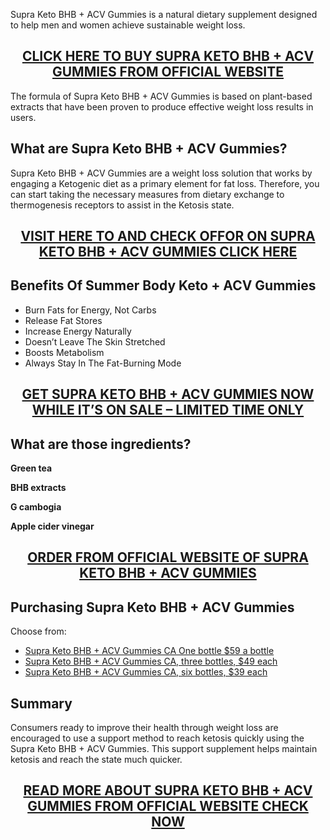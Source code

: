 <p>Supra Keto BHB + ACV Gummies is a natural dietary supplement designed to help men and women achieve sustainable weight loss.</p>
<h2 style="text-align: center;"><a href="https://sale365day.com/get-supra-keto-gummies">CLICK HERE TO BUY SUPRA KETO BHB + ACV GUMMIES FROM OFFICIAL WEBSITE</a></h2>
<p>The formula of Supra Keto BHB + ACV Gummies is based on plant-based extracts that have been proven to produce effective weight loss results in users.</p>
<h2 style="text-align: left;">What are Supra Keto BHB + ACV Gummies?</h2>
<p style="text-align: left;">Supra Keto BHB + ACV Gummies are a weight loss solution that works by engaging a Ketogenic diet as a primary element for fat loss. Therefore, you can start taking the necessary measures from dietary exchange to thermogenesis receptors to assist in the Ketosis state.</p>
<h2 style="text-align: center;"><a href="https://sale365day.com/get-supra-keto-gummies">VISIT HERE TO AND CHECK OFFOR ON SUPRA KETO BHB + ACV GUMMIES CLICK HERE</a></h2>
<h2 style="text-align: left;">Benefits Of Summer Body Keto + ACV Gummies</h2>
<ul style="text-align: left;">
<li>Burn Fats for Energy, Not Carbs</li>
<li>Release Fat Stores</li>
<li>Increase Energy Naturally</li>
<li>Doesn&rsquo;t Leave The Skin Stretched</li>
<li>Boosts Metabolism</li>
<li>Always Stay In The Fat-Burning Mode</li>
</ul>
<h2 style="text-align: center;"><a href="https://sale365day.com/get-supra-keto-gummies">GET SUPRA KETO BHB + ACV GUMMIES NOW WHILE IT&rsquo;S ON SALE &ndash; LIMITED TIME ONLY</a></h2>
<h2 style="text-align: left;">What are those ingredients?</h2>
<p style="text-align: left;"><strong>Green tea</strong></p>
<p><strong>BHB extracts</strong></p>
<p><strong>G cambogia</strong></p>
<p><strong>Apple cider vinegar</strong></p>
<h2 style="text-align: center;"><a href="https://sale365day.com/get-supra-keto-gummies">ORDER FROM OFFICIAL WEBSITE OF SUPRA KETO BHB + ACV GUMMIES</a></h2>
<h2 style="text-align: left;">Purchasing Supra Keto BHB + ACV Gummies</h2>
<p style="text-align: left;">Choose from:</p>
<ul style="text-align: left;">
<li><a href="https://sale365day.com/get-supra-keto-gummies">Supra Keto BHB + ACV Gummies CA One bottle $59 a bottle</a></li>
<li><a href="https://sale365day.com/get-supra-keto-gummies">Supra Keto BHB + ACV Gummies CA, three bottles, $49 each</a></li>
<li><a href="https://sale365day.com/get-supra-keto-gummies">Supra Keto BHB + ACV Gummies CA, six bottles, $39 each</a></li>
</ul>
<h2 style="text-align: left;">Summary</h2>
<p style="text-align: left;">Consumers ready to improve their health through weight loss are encouraged to use a support method to reach ketosis quickly using the Supra Keto BHB + ACV Gummies. This support supplement helps maintain ketosis and reach the state much quicker.</p>
<h2 style="text-align: center;"><a href="https://sale365day.com/get-supra-keto-gummies">READ MORE ABOUT SUPRA KETO BHB + ACV GUMMIES FROM OFFICIAL WEBSITE CHECK NOW</a></h2>
